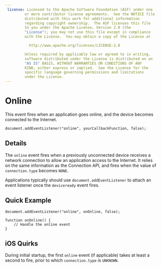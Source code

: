 ```yaml
---
 license: Licensed to the Apache Software Foundation (ASF) under one
         or more contributor license agreements.  See the NOTICE file
         distributed with this work for additional information
         regarding copyright ownership.  The ASF licenses this file
         to you under the Apache License, Version 2.0 (the
         "License"); you may not use this file except in compliance
         with the License.  You may obtain a copy of the License at

           http://www.apache.org/licenses/LICENSE-2.0

         Unless required by applicable law or agreed to in writing,
         software distributed under the License is distributed on an
         "AS IS" BASIS, WITHOUT WARRANTIES OR CONDITIONS OF ANY
         KIND, either express or implied.  See the License for the
         specific language governing permissions and limitations
         under the License.
---
```


# Online

This event fires when an application goes online, and the device
becomes connected to the Internet.

    document.addEventListener("online", yourCallbackFunction, false);

## Details

The `online` event fires when a previously unconnected device receives
a network connection to allow an application access to the Internet.
It relies on the same information as the Connection API, and fires
when the value of `connection.type` becomes `NONE`.

Applications typically should use `document.addEventListener` to
attach an event listener once the `deviceready` event fires.

## Quick Example

    document.addEventListener("online", onOnline, false);

    function onOnline() {
        // Handle the online event
    }


## iOS Quirks

During initial startup, the first `online` event (if applicable) takes
at least a second to fire, prior to which `connection.type` is
`UNKNOWN`.
